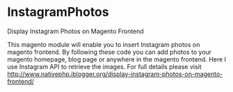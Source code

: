 # InstagramPhotos
Display Instagram Photos on Magento Frontend

This magento module will enable you to insert Instagram photos on magento frontend. By following these code you can add photos to your magento homepage, blog page or anywhere in the magento frontend.  Here I use Instagram API to retrieve the images. For full details please visit 
http://www.nativephp.iblogger.org/display-instagram-photos-on-magento-frontend/
